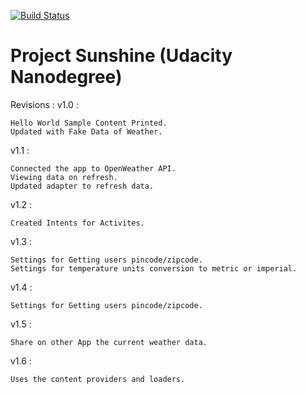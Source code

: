 [![Build Status](https://travis-ci.org/t2013anurag/Project-Sunshine.svg?branch=master)](https://travis-ci.org/t2013anurag/Project-Sunshine)
# Project Sunshine (Udacity Nanodegree)

Revisions : 
v1.0 :

    Hello World Sample Content Printed.
    Updated with Fake Data of Weather.

v1.1 :

    Connected the app to OpenWeather API.
    Viewing data on refresh.
    Updated adapter to refresh data.

v1.2 : 

    Created Intents for Activites.
  
v1.3 :

    Settings for Getting users pincode/zipcode.
    Settings for temperature units conversion to metric or imperial.
  
v1.4 : 

    Settings for Getting users pincode/zipcode.
    
v1.5 : 

    Share on other App the current weather data. 

v1.6 : 

    Uses the content providers and loaders. 
